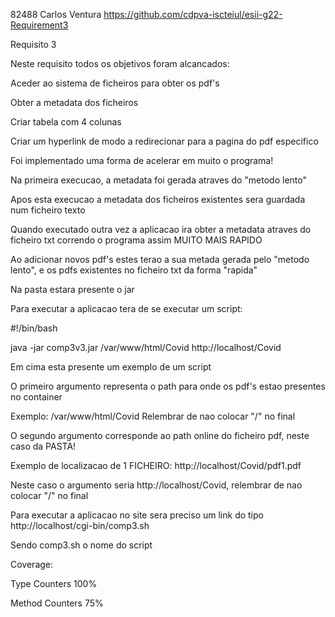 82488 Carlos Ventura https://github.com/cdpva-iscteiul/esii-g22-Requirement3 

Requisito 3

Neste requisito todos os objetivos foram alcancados:

Aceder ao sistema de ficheiros para obter os pdf's

Obter a metadata dos ficheiros

Criar tabela com 4 colunas

Criar um hyperlink de modo a redirecionar para a pagina do pdf especifico

Foi implementado uma forma de acelerar em muito o programa!

Na primeira execucao, a metadata foi gerada atraves do "metodo lento"

Apos esta execucao a metadata dos ficheiros existentes sera guardada num ficheiro texto

Quando executado outra vez a aplicacao ira obter a metadata atraves do ficheiro txt correndo o programa assim MUITO MAIS RAPIDO

Ao adicionar novos pdf's estes terao a sua metada gerada pelo "metodo lento", e os pdfs existentes no ficheiro txt da forma "rapida"

Na pasta estara presente o jar

Para executar a aplicacao tera de se executar um script:

#!/bin/bash 

java -jar comp3v3.jar /var/www/html/Covid http://localhost/Covid

Em cima esta presente um exemplo de um script

O primeiro argumento representa o path para onde os pdf's estao presentes no container

Exemplo: /var/www/html/Covid Relembrar de nao colocar "/" no final

O segundo argumento corresponde ao path online do ficheiro pdf, neste caso da PASTA!

Exemplo de localizacao de 1 FICHEIRO: http://localhost/Covid/pdf1.pdf

Neste caso o argumento seria http://localhost/Covid, relembrar de nao colocar "/" no final

Para executar a aplicacao no site sera preciso um link do tipo http://localhost/cgi-bin/comp3.sh

Sendo comp3.sh o nome do script

Coverage:

Type Counters 100%

Method Counters 75%
